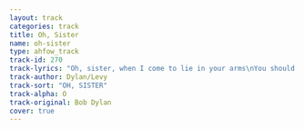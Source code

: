 ```yaml
---
layout: track
categories: track
title: Oh, Sister
name: oh-sister
type: ahfow_track
track-id: 270
track-lyrics: "Oh, sister, when I come to lie in your arms\nYou should not treat me like a stranger.\nOur Father would not like the way that you act\nAnd you must realize the danger.\nOh, sister, am I not a brother to you\nAnd one deserving of affection?\nAnd is our purpose not the same on this earth,\nTo love and follow his direction?\nWe grew up together\nFrom the cradle to the grave\nWe died and were reborn\nAnd then mysteriously saved.\nOh, sister, when I come to knock on your door,\nDon't turn away, you'll create sorrow.\nTime is an ocean but it ends at the shore\nYou may not see me tomorrow."
track-author: Dylan/Levy
track-sort: "OH, SISTER"
track-alpha: O
track-original: Bob Dylan
cover: true
---
```

